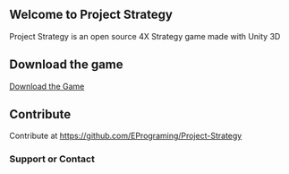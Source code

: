 ## Welcome to Project Strategy

Project Strategy is an open source 4X Strategy game made with Unity 3D

## Download the game

[Download the Game](https://github.com/EPrograming/Project-Strategy) 

## Contribute

Contribute at https://github.com/EPrograming/Project-Strategy



### Support or Contact


